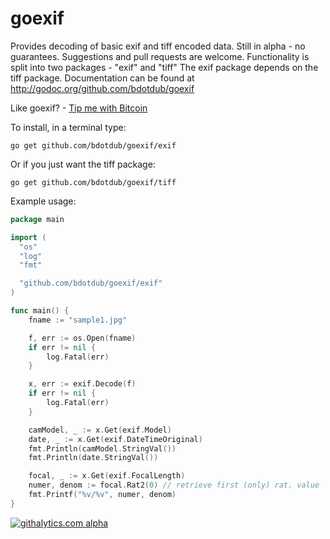 goexif
======

Provides decoding of basic exif and tiff encoded data. Still in alpha - no guarantees.
Suggestions and pull requests are welcome.  Functionality is split into two packages - "exif" and "tiff"
The exif package depends on the tiff package. 
Documentation can be found at http://godoc.org/github.com/bdotdub/goexif


Like goexif? - <a class="coinbase-button" data-code="8bf22bf038edef1f8f1675c7f3ff8a4c" data-button-style="buy_now_small" href="https://coinbase.com/checkouts/8bf22bf038edef1f8f1675c7f3ff8a4c">Tip me with Bitcoin</a>
<script src="https://coinbase.com/assets/button.js" type="text/javascript"></script>

To install, in a terminal type:

```
go get github.com/bdotdub/goexif/exif
```

Or if you just want the tiff package:

```
go get github.com/bdotdub/goexif/tiff
```

Example usage:

```go
package main

import (
  "os"
  "log"
  "fmt"

  "github.com/bdotdub/goexif/exif"
)

func main() {
	fname := "sample1.jpg"

	f, err := os.Open(fname)
	if err != nil {
		log.Fatal(err)
	}

	x, err := exif.Decode(f)
	if err != nil {
		log.Fatal(err)
	}

	camModel, _ := x.Get(exif.Model)
	date, _ := x.Get(exif.DateTimeOriginal)
	fmt.Println(camModel.StringVal())
	fmt.Println(date.StringVal())

	focal, _ := x.Get(exif.FocalLength)
	numer, denom := focal.Rat2(0) // retrieve first (only) rat. value
	fmt.Printf("%v/%v", numer, denom)
}
```

<!--golang-->
[![githalytics.com alpha](https://cruel-carlota.pagodabox.com/5e166f74cdb82b999ccd84e3c4dc4348 "githalytics.com")](http://githalytics.com/bdotdub/goexif)
